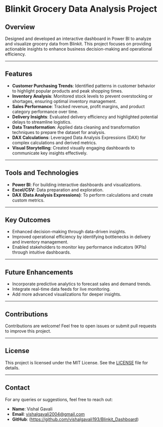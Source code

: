 # Blinkit Grocery Data Analysis Project

## Overview
Designed and developed an interactive dashboard in Power BI to analyze and visualize grocery data from Blinkit. This project focuses on providing actionable insights to enhance business decision-making and operational efficiency.

---

## Features
- **Customer Purchasing Trends**: Identified patterns in customer behavior to highlight popular products and peak shopping times.
- **Inventory Analysis**: Monitored stock levels to prevent overstocking or shortages, ensuring optimal inventory management.
- **Sales Performance**: Tracked revenue, profit margins, and product category performance over time.
- **Delivery Insights**: Evaluated delivery efficiency and highlighted potential delays to streamline logistics.
- **Data Transformation**: Applied data cleaning and transformation techniques to prepare the dataset for analysis.
- **DAX Calculations**: Leveraged Data Analysis Expressions (DAX) for complex calculations and derived metrics.
- **Visual Storytelling**: Created visually engaging dashboards to communicate key insights effectively.

---

## Tools and Technologies
- **Power BI**: For building interactive dashboards and visualizations.
- **Excel/CSV**: Data preparation and exploration.
- **DAX (Data Analysis Expressions)**: To perform calculations and create custom metrics.

---

## Key Outcomes
- Enhanced decision-making through data-driven insights.
- Improved operational efficiency by identifying bottlenecks in delivery and inventory management.
- Enabled stakeholders to monitor key performance indicators (KPIs) through intuitive dashboards.

---




## Future Enhancements
- Incorporate predictive analytics to forecast sales and demand trends.
- Integrate real-time data feeds for live monitoring.
- Add more advanced visualizations for deeper insights.

---

## Contributions
Contributions are welcome! Feel free to open issues or submit pull requests to improve this project.

---

## License
This project is licensed under the MIT License. See the [LICENSE](LICENSE) file for details.

---

## Contact
For any queries or suggestions, feel free to reach out:
- **Name**: Vishal Gavali
- **Email**: vishalgavali2004@gmail.com
- **GitHub**: (https://github.com/vishalgavali193/Blinkit_Dashboard)
